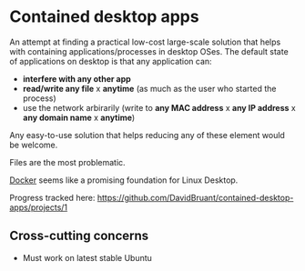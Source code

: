 # Contained desktop apps

An attempt at finding a practical low-cost large-scale solution that helps with containing applications/processes in desktop OSes.
The default state of applications on desktop is that any application can: 
- **interfere with any other app**
- **read/write any file** x **anytime** (as much as the user who started the process)
- use the network arbirarily (write to **any MAC address** x **any IP address** x **any domain name** x **anytime**)

Any easy-to-use solution that helps reducing any of these element would be welcome.

Files are the most problematic.

[Docker](http://docker.io/) seems like a promising foundation for Linux Desktop.

Progress tracked here: https://github.com/DavidBruant/contained-desktop-apps/projects/1

## Cross-cutting concerns

- Must work on latest stable Ubuntu
